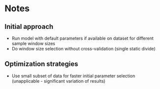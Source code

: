 # Notes

## Initial approach

+ Run model with default parameters if available on dataset for different sample window sizes
+ Do window size selection without cross-validation (single static divide)

## Optimization strategies

+ Use small subset of data for faster initial parameter selection (unapplicable - significant variation of results)

